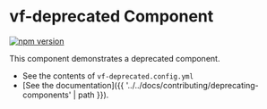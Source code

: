# vf-deprecated Component

[![npm version](https://badge.fury.io/js/%40visual-framework%2Fvf-deprecated.svg)](https://badge.fury.io/js/%40visual-framework%2Fvf-deprecated)

This component demonstrates a deprecated component.

- See the contents of `vf-deprecated.config.yml`
- [See the documentation]({{ '../../docs/contributing/deprecating-components' | path }}).
